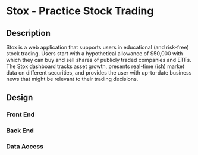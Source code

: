 # Stox - Practice Stock Trading

## Description

Stox is a web application that supports users in educational (and risk-free) stock trading. Users start with a hypothetical allowance of $50,000 with which they can buy and sell shares of publicly traded companies and ETFs. The Stox dashboard tracks asset growth, presents real-time (ish) market data on different securities, and provides the user with up-to-date business news that might be relevant to their trading decisions.

## Design

### Front End

### Back End

### Data Access
